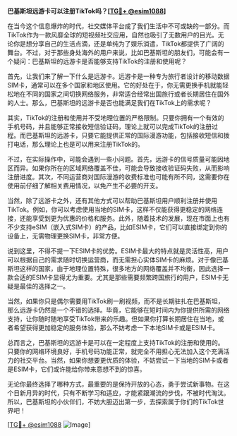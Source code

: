 **巴基斯坦远游卡可以注册TikTok吗？[[TG💪+ @esim1088](https://t.me/s/esim1088)]**

在当今这个信息爆炸的时代，社交媒体平台成了我们生活中不可或缺的一部分。而TikTok作为一款风靡全球的短视频社交应用，自然也吸引了无数用户的目光。无论你是想分享自己的生活点滴，还是单纯为了娱乐消遣，TikTok都提供了广阔的舞台。不过，对于那些身处海外的用户来说，比如巴基斯坦的朋友们，可能会有一个疑问：巴基斯坦的远游卡是否能够支持TikTok的注册和使用呢？

首先，让我们来了解一下什么是远游卡。远游卡是一种专为旅行者设计的移动数据SIM卡，通常可以在多个国家和地区使用。它的好处在于，你无需更换手机就能轻松地在不同的国家之间切换网络服务，非常适合经常出国旅行或者长期居住在国外的人士。那么，巴基斯坦的远游卡是否也能满足我们在TikTok上的需求呢？

其实，TikTok的注册和使用并不受地理位置的严格限制。只要你拥有一个有效的手机号码，并且能够正常接收短信验证码，理论上就可以完成TikTok的注册过程。而巴基斯坦的远游卡，只要它能提供正常的国际漫游功能，包括接收短信和拨打电话，那么理论上也是可以用来注册TikTok的。

不过，在实际操作中，可能会遇到一些小问题。首先，远游卡的信号质量可能因地区而异。如果你所在的区域网络覆盖不佳，可能会导致接收验证码失败，从而影响注册进度。其次，不同运营商对国际漫游的收费标准也可能有所不同，这需要你在使用前仔细了解相关费用情况，以免产生不必要的开支。

当然，除了远游卡之外，还有其他方式可以帮助巴基斯坦用户顺利注册并使用TikTok。例如，你可以考虑使用当地的SIM卡，这样不仅能获得更稳定的网络连接，还能享受到更为优惠的价格和服务。此外，随着技术的发展，现在市面上也有不少支持eSIM（嵌入式SIM卡）的产品，比如ESIM卡，它们可以直接绑定到你的设备上，无需物理更换SIM卡，非常方便。

说到这里，不得不提一下ESIM卡的优势。ESIM卡最大的特点就是灵活性高，用户可以根据自己的需求随时切换运营商，而无需担心实体SIM卡的麻烦。对于像巴基斯坦这样的国家，由于地理位置特殊，很多地方的网络覆盖并不均衡，因此选择一款合适的ESIM卡显得尤为重要。尤其是那些需要频繁跨国旅行的用户，ESIM卡无疑是最佳的选择之一。

当然，如果你只是偶尔需要用TikTok刷一刷视频，而不是长期驻扎在巴基斯坦，那么远游卡仍然是一个不错的选择。毕竟，它能够在短时间内为你提供所需的网络支持，让你随时随地享受TikTok带来的乐趣。但如果你打算长期居住在当地，或者希望获得更加稳定的服务体验，那么不妨考虑一下本地SIM卡或是ESIM卡。

总而言之，巴基斯坦的远游卡是可以在一定程度上支持TikTok的注册和使用的。只要你的网络环境良好，手机号码功能正常，就完全不用担心无法加入这个充满活力的社交平台。当然，如果你想要更优质的体验，不妨尝试一下当地的SIM卡或者是ESIM卡，它们或许能给你带来意想不到的惊喜。

无论你最终选择了哪种方式，最重要的是保持开放的心态，勇于尝试新事物。在这个日新月异的时代，只有不断学习和适应，才能紧跟潮流的步伐，不被时代淘汰。所以，巴基斯坦的小伙伴们，不妨大胆迈出第一步，去探索属于你们的TikTok世界吧！

[[TG💪+ @esim1088](https://t.me/s/esim1088) ![Image](https://i.postimg.cc/4NQfJmqS/Snipaste-2025-05-13-00-14-12.png)]